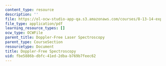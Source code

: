 ```yaml
---
content_type: resource
description: ''
file: https://ol-ocw-studio-app-qa.s3.amazonaws.com/courses/8-13-14-experimental-physics-i-ii-junior-lab-fall-2016-spring-2017/fbe5886bdbfc41ed2dbab769b7feec62_MIT8_13-14F16-S17exp48.pdf
file_type: application/pdf
learning_resource_types: []
ocw_type: OCWFile
parent_title: Doppler-Free Laser Spectroscopy
parent_type: CourseSection
resourcetype: Document
title: Doppler-Free Spectroscopy
uid: fbe5886b-dbfc-41ed-2dba-b769b7feec62
---
```

